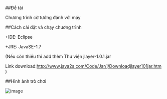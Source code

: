 ##Đề tài

Chương trình cờ tướng đánh với máy

##Cách cài đặt và chạy chương trình

+IDE: Eclipse

+JRE: JavaSE-1.7

(Nếu còn thiếu thì add thêm Thư viện jlayer-1.0.1.jar 

Link download:http://www.java2s.com/Code/Jar/j/Downloadjlayer101jar.htm )

##Hình ảnh trò chơi

![image](https://user-images.githubusercontent.com/56263757/147412058-5be4e3eb-7cc1-4ff8-903e-3c34ff544a31.png)
